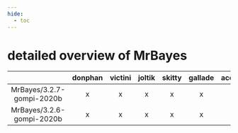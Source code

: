 ```yaml
---
hide:
  - toc
---
```


detailed overview of MrBayes
============================

| |donphan|victini|joltik|skitty|gallade|accelgor|swalot|doduo|
| :---: | :---: | :---: | :---: | :---: | :---: | :---: | :---: | :---: |
|MrBayes/3.2.7-gompi-2020b|x|x|x|x|x|-|x|x|
|MrBayes/3.2.6-gompi-2020b|x|x|x|x|x|-|x|x|
